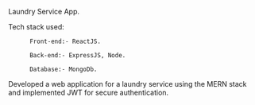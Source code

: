 Laundry Service App.

Tech stack used:

          Front-end:- ReactJS.
          
          Back-end:- ExpressJS, Node.
          
          Database:- MongoDb.
          
          
Developed a web application for a laundry service using the MERN stack and implemented JWT for secure authentication.

